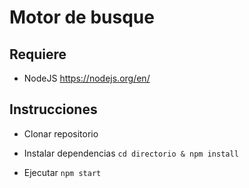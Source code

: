 # Motor de busque

## Requiere

- NodeJS https://nodejs.org/en/

## Instrucciones

- Clonar repositorio
- Instalar dependencias
  `cd directorio & npm install`

- Ejecutar
  `npm start`
